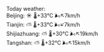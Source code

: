 Today weather:  
Beijing: ☀️ 🌡️+33°C 🌬️↖7km/h  
Tianjin: ⛅️  🌡️+33°C 🌬️↙7km/h  
Shijiazhuang: ⛅️  🌡️+30°C 🌬️↖19km/h  
Tangshan: ⛅️  🌡️+32°C 🌬️↖15km/h  
